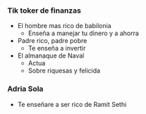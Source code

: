 ### Tik toker de finanzas
- El hombre mas rico de babilonia
	- Enseña a manejar tu dinero y a ahorra
- Padre rico, padre pobre
	- Te enseña a invertir
- El almanaque de Naval
	- Actua
	- Sobre riquesas y felicida


### Adria Sola 
- Te enseñare a ser rico de Ramit Sethi